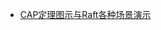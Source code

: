 
- [CAP定理图示与Raft各种场景演示](https://snaildove.github.io/2019/12/11/a-brief-introduction-of-Paxos-Raft-ZAB/)
